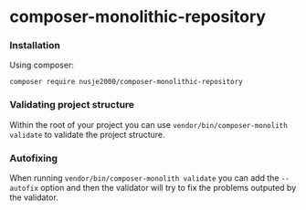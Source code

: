 # composer-monolithic-repository

### Installation
Using composer:
```
composer require nusje2000/composer-monolithic-repository
```

### Validating project structure
Within the root of your project you can use `vendor/bin/composer-monolith validate`
to validate the project structure.

### Autofixing
When running `vendor/bin/composer-monolith validate` you can add the
`--autofix` option and then the validator will try to fix the
problems outputed by the validator.
